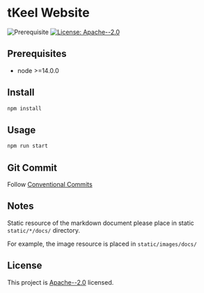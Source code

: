 # tKeel Website

![Prerequisite](https://img.shields.io/badge/node-%3E%3D14.0.0-blue.svg)
[![License: Apache--2.0](https://img.shields.io/github/license/tkeel-io/website)](https://github.com/tkeel-io/website/blob/master/LICENSE)

## Prerequisites

- node >=14.0.0

## Install

```sh
npm install
```

## Usage

```sh
npm run start
```

## Git Commit

Follow [Conventional Commits](https://www.conventionalcommits.org/)

## Notes

Static resource of the markdown document please place in static
`static/*/docs/` directory.

For example, the image resource is placed in `static/images/docs/`

## License

This project
is [Apache--2.0](https://github.com/tkeel-io/website/blob/master/LICENSE)
licensed.
